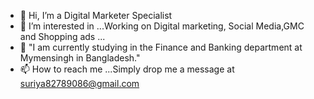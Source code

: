 - 👋 Hi, I’m a Digital Marketer Specialist
- 👀 I’m interested in ...Working on Digital marketing, Social Media,GMC and Shopping ads ...
- 🌱 "I am currently studying in the Finance and Banking department at Mymensingh in Bangladesh."
- 📫 How to reach me ...Simply drop me a message at suriya82789086@gmail.com

<!---
sjt044/sjt044 is a ✨ special ✨ repository because its `README.md` (this file) appears on your GitHub profile.
You can click the Preview link to take a look at your changes.
--->

